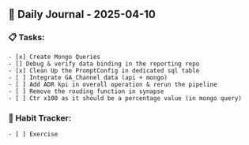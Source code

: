 ## 📝 Daily Journal - 2025-04-10

### 📋 Tasks:
	- [x] Create Mongo Queries
	- [] Debug & verify data binding in the reporting repo
	- [x] Clean Up the PromptConfig in dedicated sql table
	- [ ] Integrate GA_Channel data (api + mongo)
	- [ ] Add ADR kpi in overall operation & rerun the pipeline
	- [ ] Remove the rouding function in synapse
	- [ ] Ctr x100 as it should be a percentage value (in mongo query)
 
### 🔁 Habit Tracker:
	- [ ] Exercise


